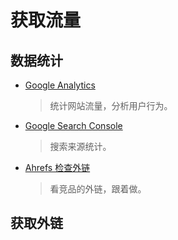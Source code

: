 # 获取流量

## 数据统计

- [Google Analytics](https://analytics.google.com/analytics)

  > 统计网站流量，分析用户行为。

- [Google Search Console](https://search.google.com/search-console)

  > 搜索来源统计。

- [Ahrefs 检查外链](https://ahrefs.com/zh/backlink-checker)

  > 看竞品的外链，跟着做。

## 获取外链
